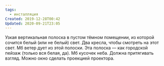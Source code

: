 ```yaml
---
tags:
  - инсталляция
Created: 2019-12-28T00:42
Updated: 2020-09-21T23:05
---
```

Узкая вертикальная полоска в пустом тёмном помещении, из которой сочится белый (или не белый) свет. Два кресла, чтобы смотреть на этот свет. Мб ветер дует из этой полоски. Эта полоска — как городской пейзаж (только вся белая, да). Мб кусочек неба. Должна притягивать взгляд.
Можно окно сделать проекцией проектора.